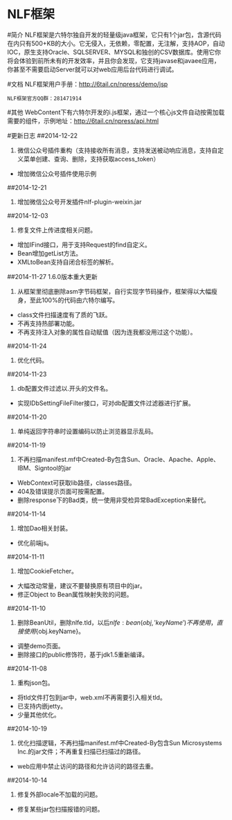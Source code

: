 NLF框架
===

#简介
NLF框架是六特尔独自开发的轻量级java框架，它只有1个jar包，含源代码在内只有500+KB的大小。它无侵入，无依赖，零配置，无注解，支持AOP，自动IOC，原生支持Oracle、SQLSERVER、MYSQL和独创的CSV数据库。使用它你将会体验到前所未有的开发效率，并且你会发现，它支持javase和javaee应用，你甚至不需要启动Server就可以对web应用后台代码进行调试。

#文档
NLF框架用户手册：http://6tail.cn/npress/demo/jsp
    
    NLF框架官方QQ群：281471914

#其他
WebContent下有六特尔开发的i.js框架，通过一个核心js文件自动按需加载需要的组件，示例地址：http://6tail.cn/npress/api.html

#更新日志
##2014-12-22
1. 微信公众号插件重构（支持接收所有消息，支持发送被动响应消息，支持自定义菜单创建、查询、删除，支持获取access_token）
* 增加微信公众号插件使用示例

##2014-12-21
1. 增加微信公众号开发插件nlf-plugin-weixin.jar

##2014-12-03
1. 修复文件上传进度相关问题。
* 增加IFind接口，用于支持Request的find自定义。
* Bean增加getList方法。
* XMLtoBean支持自闭合标签的解析。

##2014-11-27 1.6.0版本重大更新
1. 从框架里彻底删除asm字节码框架，自行实现字节码操作，框架得以大幅瘦身，至此100%的代码由六特尔编写。
* class文件扫描速度有了质的飞跃。
* 不再支持热部署功能。
* 不再支持注入对象的属性自动赋值（因为连我都没用过这个功能）。

##2014-11-24
1. 优化代码。

##2014-11-23
1. db配置文件过滤以.开头的文件名。
* 实现IDbSettingFileFilter接口，可对db配置文件过滤器进行扩展。

##2014-11-20
1. 单纯返回字符串时设置编码以防止浏览器显示乱码。

##2014-11-19
1. 不再扫描manifest.mf中Created-By包含Sun、Oracle、Apache、Apple、IBM、Signtool的jar
* WebContext可获取lib路径，classes路径。
* 404及错误提示页面可按需配置。
* 删除response下的Bad类，统一使用非受检异常BadException来替代。

##2014-11-14
1. 增加Dao相关封装。
* 优化前端js。

##2014-11-11
1. 增加CookieFetcher。
* 大幅改动常量，建议不要替换原有项目中的jar。
* 修正Object to Bean属性映射失败的问题。

##2014-11-10
1. 删除BeanUtil，删除nlfe.tld，以后${nlfe:bean(obj,'keyName')}不再使用，直接使用${obj.keyName}。
* 调整demo页面。
* 删除接口的public修饰符，基于jdk1.5重新编译。

##2014-11-08
1. 重构json包。
* 将tld文件打包到jar中，web.xml不再需要引入相关tld。
* 已支持内嵌jetty。
* 少量其他优化。

##2014-10-19
1. 优化扫描逻辑，不再扫描manifest.mf中Created-By包含Sun Microsystems Inc.的jar文件；不再重复扫描已扫描过的路径。
* web应用中禁止访问的路径和允许访问的路径去重。

##2014-10-14
1. 修复外部locale不加载的问题。
* 修复某些jar包扫描报错的问题。